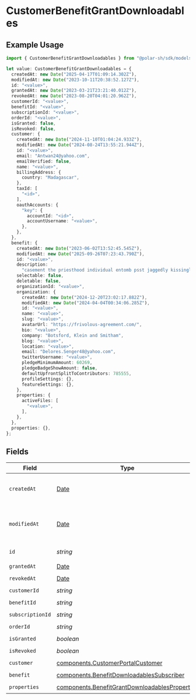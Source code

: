 # CustomerBenefitGrantDownloadables

## Example Usage

```typescript
import { CustomerBenefitGrantDownloadables } from "@polar-sh/sdk/models/components";

let value: CustomerBenefitGrantDownloadables = {
  createdAt: new Date("2025-04-17T01:09:14.302Z"),
  modifiedAt: new Date("2023-10-11T20:38:52.127Z"),
  id: "<value>",
  grantedAt: new Date("2023-03-21T23:21:40.012Z"),
  revokedAt: new Date("2023-08-20T04:01:20.962Z"),
  customerId: "<value>",
  benefitId: "<value>",
  subscriptionId: "<value>",
  orderId: "<value>",
  isGranted: false,
  isRevoked: false,
  customer: {
    createdAt: new Date("2024-11-10T01:04:24.933Z"),
    modifiedAt: new Date("2024-08-24T13:55:21.944Z"),
    id: "<value>",
    email: "Antwan24@yahoo.com",
    emailVerified: false,
    name: "<value>",
    billingAddress: {
      country: "Madagascar",
    },
    taxId: [
      "<id>",
    ],
    oauthAccounts: {
      "key": {
        accountId: "<id>",
        accountUsername: "<value>",
      },
    },
  },
  benefit: {
    createdAt: new Date("2023-06-02T13:52:45.545Z"),
    modifiedAt: new Date("2025-09-26T07:23:43.790Z"),
    id: "<value>",
    description:
      "casement the priesthood individual entomb psst jaggedly kissingly forenenst marathon",
    selectable: false,
    deletable: false,
    organizationId: "<value>",
    organization: {
      createdAt: new Date("2024-12-20T23:02:17.882Z"),
      modifiedAt: new Date("2024-04-04T00:34:06.285Z"),
      id: "<value>",
      name: "<value>",
      slug: "<value>",
      avatarUrl: "https://frivolous-agreement.com/",
      bio: "<value>",
      company: "Botsford, Klein and Smitham",
      blog: "<value>",
      location: "<value>",
      email: "Delores.Senger48@yahoo.com",
      twitterUsername: "<value>",
      pledgeMinimumAmount: 60269,
      pledgeBadgeShowAmount: false,
      defaultUpfrontSplitToContributors: 785555,
      profileSettings: {},
      featureSettings: {},
    },
    properties: {
      activeFiles: [
        "<value>",
      ],
    },
  },
  properties: {},
};
```

## Fields

| Field                                                                                                            | Type                                                                                                             | Required                                                                                                         | Description                                                                                                      |
| ---------------------------------------------------------------------------------------------------------------- | ---------------------------------------------------------------------------------------------------------------- | ---------------------------------------------------------------------------------------------------------------- | ---------------------------------------------------------------------------------------------------------------- |
| `createdAt`                                                                                                      | [Date](https://developer.mozilla.org/en-US/docs/Web/JavaScript/Reference/Global_Objects/Date)                    | :heavy_check_mark:                                                                                               | Creation timestamp of the object.                                                                                |
| `modifiedAt`                                                                                                     | [Date](https://developer.mozilla.org/en-US/docs/Web/JavaScript/Reference/Global_Objects/Date)                    | :heavy_check_mark:                                                                                               | Last modification timestamp of the object.                                                                       |
| `id`                                                                                                             | *string*                                                                                                         | :heavy_check_mark:                                                                                               | The ID of the object.                                                                                            |
| `grantedAt`                                                                                                      | [Date](https://developer.mozilla.org/en-US/docs/Web/JavaScript/Reference/Global_Objects/Date)                    | :heavy_check_mark:                                                                                               | N/A                                                                                                              |
| `revokedAt`                                                                                                      | [Date](https://developer.mozilla.org/en-US/docs/Web/JavaScript/Reference/Global_Objects/Date)                    | :heavy_check_mark:                                                                                               | N/A                                                                                                              |
| `customerId`                                                                                                     | *string*                                                                                                         | :heavy_check_mark:                                                                                               | N/A                                                                                                              |
| `benefitId`                                                                                                      | *string*                                                                                                         | :heavy_check_mark:                                                                                               | N/A                                                                                                              |
| `subscriptionId`                                                                                                 | *string*                                                                                                         | :heavy_check_mark:                                                                                               | N/A                                                                                                              |
| `orderId`                                                                                                        | *string*                                                                                                         | :heavy_check_mark:                                                                                               | N/A                                                                                                              |
| `isGranted`                                                                                                      | *boolean*                                                                                                        | :heavy_check_mark:                                                                                               | N/A                                                                                                              |
| `isRevoked`                                                                                                      | *boolean*                                                                                                        | :heavy_check_mark:                                                                                               | N/A                                                                                                              |
| `customer`                                                                                                       | [components.CustomerPortalCustomer](../../models/components/customerportalcustomer.md)                           | :heavy_check_mark:                                                                                               | N/A                                                                                                              |
| `benefit`                                                                                                        | [components.BenefitDownloadablesSubscriber](../../models/components/benefitdownloadablessubscriber.md)           | :heavy_check_mark:                                                                                               | N/A                                                                                                              |
| `properties`                                                                                                     | [components.BenefitGrantDownloadablesProperties](../../models/components/benefitgrantdownloadablesproperties.md) | :heavy_check_mark:                                                                                               | N/A                                                                                                              |